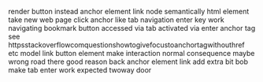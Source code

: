 render button instead anchor element link node semantically html element take new web page click anchor like tab navigation enter key work navigating bookmark button accessed via tab activated via enter anchor tag see httpsstackoverflowcomquestionshowtogivefocustoanchortagwithouthref etc model link button element make interaction normal consequence maybe wrong road there good reason back anchor element link add extra bit bob make tab enter work expected twoway door